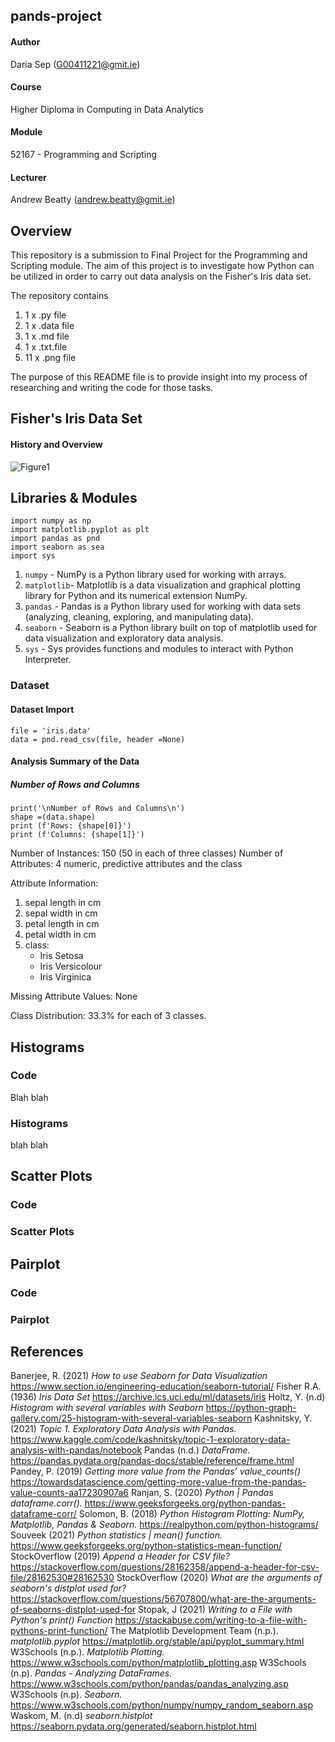 ## pands-project

#### Author
Daria Sep (G00411221@gmit.ie)
#### Course
Higher Diploma in Computing in Data Analytics
#### Module
52167 - Programming and Scripting
#### Lecturer
Andrew Beatty (andrew.beatty@gmit.ie)

## Overview

This repository is a submission to Final Project for the Programming and Scripting module. The aim of this project is to investigate how Python can be utilized in order to carry out data analysis on the Fisher's Iris data set.

The repository contains

1. 1 x .py file
2. 1 x .data file
3. 1 x .md file 
4. 1 x .txt.file
5. 11 x .png file

The purpose of this README file is to provide insight into my process of researching and writing the code for those tasks.

## Fisher's Iris Data Set

#### History and Overview

![Figure1](https://machinelearninghd.com/wp-content/uploads/2021/03/iris-dataset.png)

## Libraries & Modules

```
import numpy as np
import matplotlib.pyplot as plt
import pandas as pnd 
import seaborn as sea
import sys 

```

1. `numpy` - NumPy is a Python library used for working with arrays.
2. `matplotlib`- Matplotlib is a data visualization and graphical plotting library for Python and its numerical extension NumPy.
3. `pandas` - Pandas is a Python library used for working with data sets (analyzing, cleaning, exploring, and manipulating data).
4. `seaborn` - Seaborn is a Python library built on top of matplotlib used for data visualization and exploratory data analysis.
5. `sys` - Sys provides functions and modules to interact with Python Interpreter. 


### Dataset

#### Dataset Import

```
file = 'iris.data' 
data = pnd.read_csv(file, header =None)
```

#### Analysis Summary of the Data

##### Number of Rows and Columns

```
print('\nNumber of Rows and Columns\n')
shape =(data.shape)
print (f'Rows: {shape[0]}')
print (f'Columns: {shape[1]}')
```

Number of Instances: 150 (50 in each of three classes)
Number of Attributes: 4 numeric, predictive attributes and the class

Attribute Information:
   1. sepal length in cm
   2. sepal width in cm
   3. petal length in cm
   4. petal width in cm
   5. class: 
      - Iris Setosa
      - Iris Versicolour
      - Iris Virginica

Missing Attribute Values: None


Class Distribution: 33.3% for each of 3 classes.

## Histograms

### Code

Blah blah

### Histograms

blah blah

## Scatter Plots

### Code

### Scatter Plots

## Pairplot

### Code

### Pairplot

## References

Banerjee, R. (2021) *How to use Seaborn for Data Visualization* https://www.section.io/engineering-education/seaborn-tutorial/
Fisher R.A. (1936) *Iris Data Set* https://archive.ics.uci.edu/ml/datasets/iris
Holtz, Y. (n.d) *Histogram with several variables with Seaborn* https://python-graph-gallery.com/25-histogram-with-several-variables-seaborn
Kashnitsky, Y. (2021) *Topic 1. Exploratory Data Analysis with Pandas.* https://www.kaggle.com/code/kashnitsky/topic-1-exploratory-data-analysis-with-pandas/notebook
Pandas (n.d.) *DataFrame.* https://pandas.pydata.org/pandas-docs/stable/reference/frame.html
Pandey, P. (2019) *Getting more value from the Pandas’ value_counts()* https://towardsdatascience.com/getting-more-value-from-the-pandas-value-counts-aa17230907a6
Ranjan, S. (2020) *Python | Pandas dataframe.corr().* https://www.geeksforgeeks.org/python-pandas-dataframe-corr/
Solomon, B. (2018) *Python Histogram Plotting: NumPy, Matplotlib, Pandas & Seaborn.* https://realpython.com/python-histograms/
Souveek (2021) *Python statistics | mean() function.* https://www.geeksforgeeks.org/python-statistics-mean-function/
StockOverflow (2019) *Append a Header for CSV file?* https://stackoverflow.com/questions/28162358/append-a-header-for-csv-file/28162530#28162530
StockOverflow (2020) *What are the arguments of seaborn's distplot used for?* https://stackoverflow.com/questions/56707800/what-are-the-arguments-of-seaborns-distplot-used-for
Stopak, J (2021) *Writing to a File with Python's print() Function* https://stackabuse.com/writing-to-a-file-with-pythons-print-function/
The Matplotlib Development Team (n.p.). *matplotlib.pyplot* https://matplotlib.org/stable/api/pyplot_summary.html
W3Schools (n.p.). *Matplotlib Plotting.* https://www.w3schools.com/python/matplotlib_plotting.asp
W3Schools (n.p). *Pandas - Analyzing DataFrames.* https://www.w3schools.com/python/pandas/pandas_analyzing.asp
W3Schools (n.p). *Seaborn.* https://www.w3schools.com/python/numpy/numpy_random_seaborn.asp
Waskom, M. (n.d) *seaborn.histplot* https://seaborn.pydata.org/generated/seaborn.histplot.html
